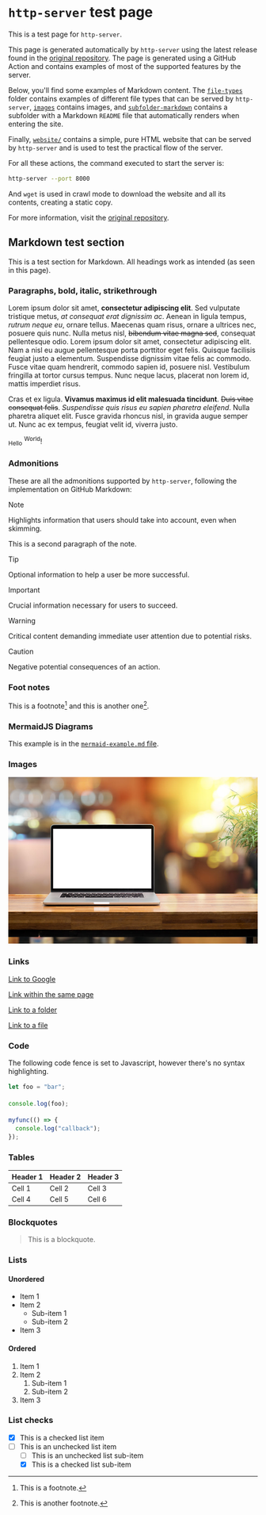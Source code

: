 # `http-server` test page

This is a test page for `http-server`.

This page is generated automatically by `http-server` using the latest release found in the [original repository](https://github.com/patrickdappollonio/http-server). The page is generated using a GitHub Action and contains examples of most of the supported features by the server.

Below, you'll find some examples of Markdown content. The [`file-types`](file-types) folder contains examples of different file types that can be served by `http-server`, [`images`](images) contains images, and [`subfolder-markdown`](subfolder-markdown) contains a subfolder with a Markdown `README` file that automatically renders when entering the site.

Finally, [`website/`](website) contains a simple, pure HTML website that can be served by `http-server` and is used to test the practical flow of the server.

For all these actions, the command executed to start the server is:

```sh
http-server --port 8000
```

And `wget` is used in crawl mode to download the website and all its contents, creating a static copy.

For more information, visit the [original repository](https://github.com/patrickdappollonio/http-server).

## Markdown test section

This is a test section for Markdown. All headings work as intended (as seen in this page).

### Paragraphs, bold, italic, strikethrough

Lorem ipsum dolor sit amet, **consectetur adipiscing elit**. Sed vulputate tristique metus, _at consequat erat dignissim ac_. Aenean in ligula tempus, *rutrum neque eu*, ornare tellus. Maecenas quam risus, ornare a ultrices nec, posuere quis nunc. Nulla metus nisl, ~~bibendum vitae magna sed~~, consequat pellentesque odio. Lorem ipsum dolor sit amet, consectetur adipiscing elit. Nam a nisl eu augue pellentesque porta porttitor eget felis. Quisque facilisis feugiat justo a elementum. Suspendisse dignissim vitae felis ac commodo. Fusce vitae quam hendrerit, commodo sapien id, posuere nisl. Vestibulum fringilla at tortor cursus tempus. Nunc neque lacus, placerat non lorem id, mattis imperdiet risus.

Cras et ex ligula. **Vivamus maximus id elit malesuada tincidunt**. ~~Duis vitae consequat felis~~. _Suspendisse quis risus eu sapien pharetra eleifend_. Nulla pharetra aliquet elit. Fusce gravida rhoncus nisl, in gravida augue semper ut. Nunc ac ex tempus, feugiat velit id, viverra justo.

<sub>Hello</sub> <sup>World</sup>!

### Admonitions

These are all the admonitions supported by `http-server`, following the implementation on GitHub Markdown:

> [!NOTE]
> Highlights information that users should take into account, even when skimming.
>
> This is a second paragraph of the note.

> [!TIP]
> Optional information to help a user be more successful.

> [!IMPORTANT]
> Crucial information necessary for users to succeed.

> [!WARNING]
> Critical content demanding immediate user attention due to potential risks.

> [!CAUTION]
> Negative potential consequences of an action.

### Foot notes

This is a footnote[^1] and this is another one[^2].

[^1]: This is a footnote.

[^2]: This is another footnote.

### MermaidJS Diagrams

This example is in the [`mermaid-example.md` file](mermaid-example.md).

### Images

![Sample image from folder](images/laptop-computer-on-wooden-table.jpg)

### Links

[Link to Google](https://www.google.com)

[Link within the same page](#http-server-test-page)

[Link to a folder](subfolder-markdown)

[Link to a file](images/a-small-green-bird-sits-on-thin-branch-in-a-green-tree.jpg)

### Code

The following code fence is set to Javascript, however there's no syntax highlighting.

```js
let foo = "bar";

console.log(foo);

myfunc(() => {
  console.log("callback");
});
```

### Tables

| Header 1 | Header 2 | Header 3 |
| -------- | -------- | -------- |
| Cell 1   | Cell 2   | Cell 3   |
| Cell 4   | Cell 5   | Cell 6   |

### Blockquotes

> This is a blockquote.

### Lists

#### Unordered

* Item 1
* Item 2
  * Sub-item 1
  * Sub-item 2
* Item 3

#### Ordered

1. Item 1
2. Item 2
   1. Sub-item 1
   2. Sub-item 2
3. Item 3

### List checks

- [x] This is a checked list item
- [ ] This is an unchecked list item
  - [ ] This is an unchecked list sub-item
  - [x] This is a checked list sub-item
